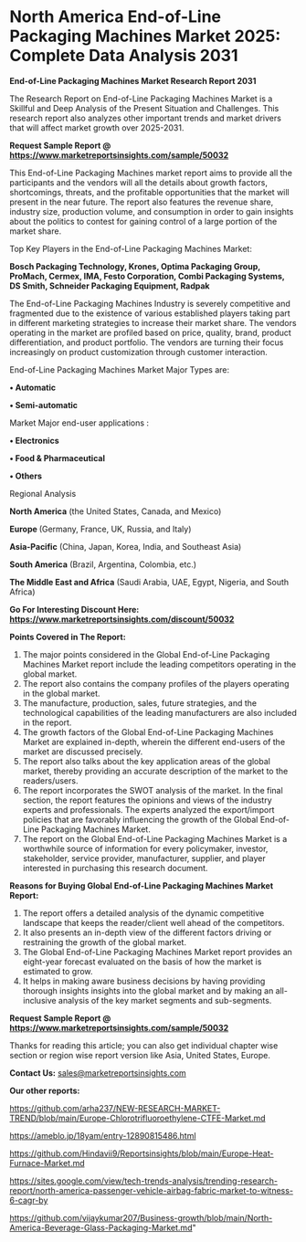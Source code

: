 # North America End-of-Line Packaging Machines Market 2025: Complete Data Analysis 2031

<strong>End-of-Line Packaging Machines Market Research Report 2031</strong>

The Research Report on End-of-Line Packaging Machines Market is a Skillful and Deep Analysis of the Present Situation and Challenges. This research report also analyzes other important trends and market drivers that will affect market growth over 2025-2031.

<strong>Request Sample Report @ <a href=https://www.marketreportsinsights.com/sample/50032>https://www.marketreportsinsights.com/sample/50032</a></strong>

This End-of-Line Packaging Machines market report aims to provide all the participants and the vendors will all the details about growth factors, shortcomings, threats, and the profitable opportunities that the market will present in the near future. The report also features the revenue share, industry size, production volume, and consumption in order to gain insights about the politics to contest for gaining control of a large portion of the market share.

Top Key Players in the End-of-Line Packaging Machines Market:

<strong>Bosch Packaging Technology, Krones, Optima Packaging Group, ProMach, Cermex, IMA, Festo Corporation, Combi Packaging Systems, DS Smith, Schneider Packaging Equipment, Radpak</strong>

The End-of-Line Packaging Machines Industry is severely competitive and fragmented due to the existence of various established players taking part in different marketing strategies to increase their market share. The vendors operating in the market are profiled based on price, quality, brand, product differentiation, and product portfolio. The vendors are turning their focus increasingly on product customization through customer interaction.

End-of-Line Packaging Machines Market Major Types are:

<strong>•  Automatic

•  Semi-automatic</strong>

Market Major end-user applications :

<strong>•  Electronics

•  Food & Pharmaceutical

•  Others</strong>

Regional Analysis

</u><strong><b>North America</b></strong> (the United States, Canada, and Mexico)

<strong><b>Europe </b></strong>(Germany, France, UK, Russia, and Italy)

<strong><b>Asia-Pacific</b></strong> (China, Japan, Korea, India, and Southeast Asia)

<strong><b>South America</b></strong> (Brazil, Argentina, Colombia, etc.)

<strong><b>The Middle East and Africa</b></strong> (Saudi Arabia, UAE, Egypt, Nigeria, and South Africa)

<strong>Go For Interesting Discount Here: <a href=https://www.marketreportsinsights.com/discount/50032>https://www.marketreportsinsights.com/discount/50032</a></strong>

<strong>Points Covered in The Report:</strong>
<ol>
  <li>The major points considered in the Global End-of-Line Packaging Machines Market report include the leading competitors operating in the global market.</li>
  <li>The report also contains the company profiles of the players operating in the global market.</li>
  <li>The manufacture, production, sales, future strategies, and the technological capabilities of the leading manufacturers are also included in the report.</li>
  <li>The growth factors of the Global End-of-Line Packaging Machines Market are explained in-depth, wherein the different end-users of the market are discussed precisely.</li>
  <li>The report also talks about the key application areas of the global market, thereby providing an accurate description of the market to the readers/users.</li>
  <li>The report incorporates the SWOT analysis of the market. In the final section, the report features the opinions and views of the industry experts and professionals. The experts analyzed the export/import policies that are favorably influencing the growth of the Global End-of-Line Packaging Machines Market.</li>
  <li>The report on the Global End-of-Line Packaging Machines Market is a worthwhile source of information for every policymaker, investor, stakeholder, service provider, manufacturer, supplier, and player interested in purchasing this research document.</li>
</ol>
<strong>Reasons for Buying Global End-of-Line Packaging Machines Market Report:</strong>

<ol>
  <li>The report offers a detailed analysis of the dynamic competitive landscape that keeps the reader/client well ahead of the competitors.</li>
  <li>It also presents an in-depth view of the different factors driving or restraining the growth of the global market.</li>
  <li>The Global End-of-Line Packaging Machines Market report provides an eight-year forecast evaluated on the basis of how the market is estimated to grow.</li>
  <li>It helps in making aware business decisions by having providing thorough insights insights into the global market and by making an all-inclusive analysis of the key market segments and sub-segments.</li>
</ol>
<strong>Request Sample Report @ <a href=https://www.marketreportsinsights.com/sample/50032>https://www.marketreportsinsights.com/sample/50032</a></strong>


Thanks for reading this article; you can also get individual chapter wise section or region wise report version like Asia, United States, Europe.

<strong>Contact Us:</strong>
sales@marketreportsinsights.com

<strong>Our other reports:</strong>

<a href=https://github.com/arha237/NEW-RESEARCH-MARKET-TREND/blob/main/Europe-Chlorotrifluoroethylene-CTFE-Market.md>https://github.com/arha237/NEW-RESEARCH-MARKET-TREND/blob/main/Europe-Chlorotrifluoroethylene-CTFE-Market.md</a>

<a href=https://ameblo.jp/18yam/entry-12890815486.html>https://ameblo.jp/18yam/entry-12890815486.html</a>

<a href=https://github.com/Hindavii9/Reportsinsights/blob/main/Europe-Heat-Furnace-Market.md>https://github.com/Hindavii9/Reportsinsights/blob/main/Europe-Heat-Furnace-Market.md</a>

<a href=https://sites.google.com/view/tech-trends-analysis/trending-research-report/north-america-passenger-vehicle-airbag-fabric-market-to-witness-6-cagr-by>https://sites.google.com/view/tech-trends-analysis/trending-research-report/north-america-passenger-vehicle-airbag-fabric-market-to-witness-6-cagr-by</a>

<a href=https://github.com/vijaykumar207/Business-growth/blob/main/North-America-Beverage-Glass-Packaging-Market.md>https://github.com/vijaykumar207/Business-growth/blob/main/North-America-Beverage-Glass-Packaging-Market.md</a>"
